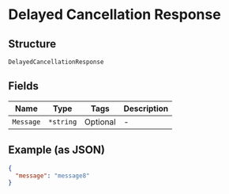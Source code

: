 
# Delayed Cancellation Response

## Structure

`DelayedCancellationResponse`

## Fields

| Name | Type | Tags | Description |
|  --- | --- | --- | --- |
| `Message` | `*string` | Optional | - |

## Example (as JSON)

```json
{
  "message": "message8"
}
```

